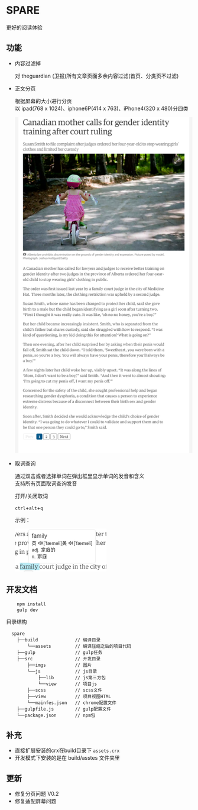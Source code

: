 # SPARE
更好的阅读体验

## 功能

- 内容过滤掉  

    对 theguardian (卫报)所有文章页面多余内容过滤(首页、分类页不过滤)

- 正文分页

    根据屏幕的大小进行分页     
    以 ipad(768 x 1024)、iphone6P(414 x 763)、iPhone4(320 x 480)分四类
    
    ![ipad](src/imgs/ipad.png)

- 取词查询

    通过双击或者选择单词在弹出框里显示单词的发音和含义   
    支持所有页面取词查询发音
    
    打开/关闭取词 

    `ctrl`+`alt`+`q`

    示例：

    ![翻译](src/imgs/qc.png)

## 开发文档

        npm install
        gulp dev

目录结构

      spare
        ├──build              // 编译目录
            └──assets         // 编译压缩之后的项目代码
        ├──gulp               // gulp任务
        ├──src                // 开发目录
            ├──imgs           // 图片
            └──js             // js目录
                ├──lib        // js第三方包
                └──view       // 项目js
            ├──scss           // scss文件
            ├──view           // 项目视图HTML
            └──mainfes.json   // chrome配置文件
        ├──gulpfile.js        // gulp配置文件
        └──package.json       // npm包


## 补充

- 直接扩展安装的crx在build目录下 `assets.crx`
- 开发模式下安装的是在 build/asstes 文件夹里

## 更新

- 修复分页问题 V0.2
- 修复适配屏幕问题

